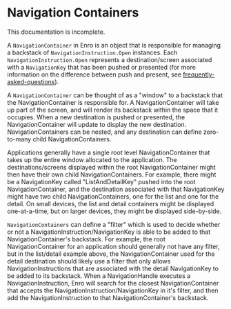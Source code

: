 # Navigation Containers
This documentation is incomplete.

A `NavigationContainer` in Enro is an object that is responsible for managing a backstack of `NavigationInstruction.Open` instances. Each `NavigationInstruction.Open` represents a destination/screen associated with a `NavigationKey` that has been pushed or presented (for more information on the difference between push and present, see [frequently-asked-questions](./frequently-asked-questions.md)).

A `NavigationContainer` can be thought of as a "window" to a backstack that the NavigationContainer is responsible for. A NavigationContainer will take up part of the screen, and will render its backstack within the space that it occupies. When a new destination is pushed or presented, the NavigationContainer will update to display the new destination. NavigationContainers can be nested, and any destination can define zero-to-many child NavigationContainers. 

Applications generally have a single root level NavigationContainer that takes up the entire window allocated to the application. The destinations/screens displayed within the root NavigationContainer might then have their own child NavigationContainers. For example, there might be a NavigationKey called "ListAndDetailKey" pushed into the root NavigationContainer, and the destination associated with that NavigationKey might have two child NavigationContainers, one for the list and one for the detail. On small devices, the list and detail containers might be displayed one-at-a-time, but on larger devices, they might be displayed side-by-side. 

`NavigationContainers` can define a "filter" which is used to decide whether or not a NavigationInstruction/NavigationKey is able to be added to that NavigationContainer's backstack. For example, the root NavigationContainer for an application should generally not have any filter, but in the list/detail example above, the NavigationContainer used for the detail destination should likely use a filter that only allows NavigationInstructions that are associated with the detail NavigationKey to be added to its backstack. When a NavigationHandle executes a NavigationInstruction, Enro will search for the closest NavigationContainer that accepts the NavigationInstruction/NavigationKey in it's filter, and then add the NavigationInstruction to that NavigationContainer's backstack.
 
